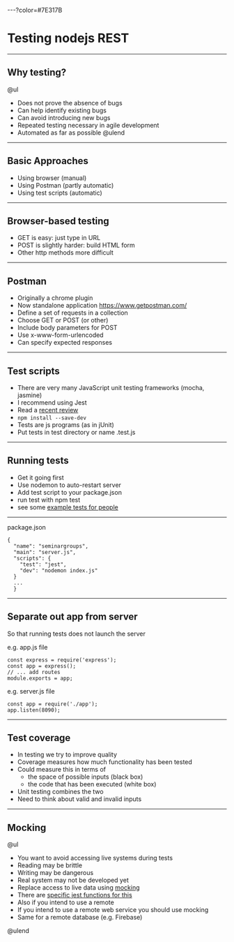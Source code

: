 ---?color=#7E317B

# Testing nodejs REST

---

## Why testing?

@ul
- Does not prove the absence of bugs
- Can help identify existing bugs
- Can avoid introducing new bugs
- Repeated testing necessary in agile development
- Automated as far as possible
@ulend

---

## Basic Approaches

- Using browser (manual)
- Using Postman (partly automatic)
- Using test scripts (automatic)

---

## Browser-based testing


- GET is easy: just type in URL
- POST is slightly harder: build HTML form
- Other http methods more difficult

---

## Postman

- Originally a chrome plugin
- Now standalone application <https://www.getpostman.com/>
- Define a set of requests in a collection
- Choose GET or POST (or other)
- Include body parameters for POST
- Use x-www-form-urlencoded
- Can specify expected responses

---

## Test scripts

- There are very many JavaScript unit testing frameworks (mocha, jasmine)
- I recommend using Jest
- Read a [recent review](https://medium.com/welldone-software/an-overview-of-javascript-testing-in-2019-264e19514d0a)
- `npm install --save-dev`
- Tests are js programs (as in jUnit)
- Put tests in test directory or name .test.js

---

## Running tests

- Get it going first
- Use nodemon to auto-restart server
- Add test script to your package.json
- run test with npm test
- see some [example tests for people](./app.test.js ) 

---

package.json
```
{
  "name": "seminargroups",
  "main": "server.js",
  "scripts": {
    "test": "jest",
    "dev": "nodemon index.js"
  }
  ...
  }

```
---

## Separate out app from server

So that running tests does not launch the server

e.g. app.js file
```
const express = require('express');
const app = express();
// ... add routes
module.exports = app;

```
e.g. server.js file
```
const app = require('./app');
app.listen(8090);

```

---

## Test coverage

- In testing we try to improve quality
- Coverage measures how much functionality has been tested
- Could measure this in terms of
  - the space of possible inputs (black box)
  - the code that has been executed (white box)
- Unit testing combines the two
- Need to think about  valid and invalid inputs

---

## Mocking

@ul
- You want to avoid accessing live systems during tests
- Reading may be brittle
- Writing may be dangerous
- Real system may not be developed yet
- Replace access to live data using [mocking](https://en.wikipedia.org/wiki/Mock_object)
- There are [specific jest functions for this](https://jestjs.io/docs/en/mock-functions.html)
- Also if you intend to use a remote 
- If you intend to use a remote web service you should use mocking
- Same for a remote database (e.g. Firebase) 

@ulend
